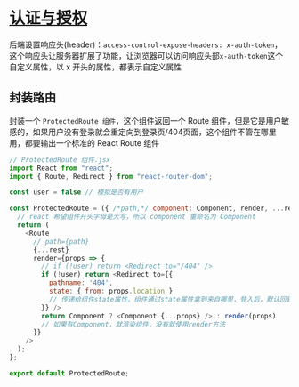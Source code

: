 # [认证与授权](#认证与授权)

后端设置响应头(header)：`access-control-expose-headers: x-auth-token`，这个响应头让服务器扩展了功能，让浏览器可以访问响应头部`x-auth-token`这个自定义属性，以 x 开头的属性，都表示自定义属性

## 封装路由


封装一个 `ProtectedRoute 组件`，这个组件返回一个 Route 组件，但是它是用户敏感的，如果用户没有登录就会重定向到登录页/404页面，这个组件不管在哪里用，都要输出一个标准的 React Route 组件

```javascript
// ProtectedRoute 组件.jsx
import React from "react";
import { Route, Redirect } from "react-router-dom";

const user = false // 模拟是否有用户

const ProtectedRoute = ({ /*path,*/ component: Component, render, ...rest }) => {
  // react 希望组件开头字母是大写，所以 component 重命名为 Component
  return (
    <Route 
      // path={path}
      {...rest}
      render={props => {
        // if (!user) return <Redirect to="/404" />
        if (!user) return <Redirect to={{
          pathname: '404',
          state: { from: props.location }
          // 传递给组件state属性，组件通过state属性拿到来自哪里，登入后，默认回到首页，如果有state属性，就去location对象的pathname 路径
        }} />
        return Component ? <Component {...props} /> : render(props)
        // 如果有Component，就渲染组件，没有就使用render方法
      }}
    />
  );
};

export default ProtectedRoute;
```

